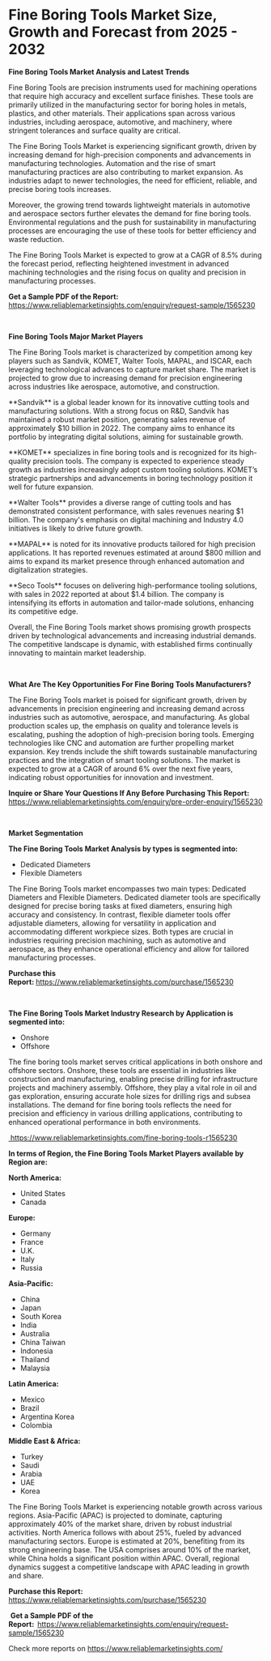 <p><h1>Fine Boring Tools Market Size, Growth and Forecast from 2025 - 2032</h1></p><p><strong>Fine Boring Tools Market Analysis and Latest Trends</strong></p>
<p><p>Fine Boring Tools are precision instruments used for machining operations that require high accuracy and excellent surface finishes. These tools are primarily utilized in the manufacturing sector for boring holes in metals, plastics, and other materials. Their applications span across various industries, including aerospace, automotive, and machinery, where stringent tolerances and surface quality are critical.</p><p>The Fine Boring Tools Market is experiencing significant growth, driven by increasing demand for high-precision components and advancements in manufacturing technologies. Automation and the rise of smart manufacturing practices are also contributing to market expansion. As industries adapt to newer technologies, the need for efficient, reliable, and precise boring tools increases.</p><p>Moreover, the growing trend towards lightweight materials in automotive and aerospace sectors further elevates the demand for fine boring tools. Environmental regulations and the push for sustainability in manufacturing processes are encouraging the use of these tools for better efficiency and waste reduction. </p><p>The Fine Boring Tools Market is expected to grow at a CAGR of 8.5% during the forecast period, reflecting heightened investment in advanced machining technologies and the rising focus on quality and precision in manufacturing processes.</p></p>
<p><strong>Get a Sample PDF of the Report:&nbsp;</strong> <a href="https://www.reliablemarketinsights.com/enquiry/request-sample/1565230?utm_campaign=2327&utm_medium=2&utm_source=Github&utm_content=ia&utm_term=28022025&utm_id=fine-boring-tools">https://www.reliablemarketinsights.com/enquiry/request-sample/1565230</a></p>
<p>&nbsp;</p>
<p><strong>Fine Boring Tools Major Market Players</strong></p>
<p><p>The Fine Boring Tools market is characterized by competition among key players such as Sandvik, KOMET, Walter Tools, MAPAL, and ISCAR, each leveraging technological advances to capture market share. The market is projected to grow due to increasing demand for precision engineering across industries like aerospace, automotive, and construction.</p><p>**Sandvik** is a global leader known for its innovative cutting tools and manufacturing solutions. With a strong focus on R&D, Sandvik has maintained a robust market position, generating sales revenue of approximately $10 billion in 2022. The company aims to enhance its portfolio by integrating digital solutions, aiming for sustainable growth.</p><p>**KOMET** specializes in fine boring tools and is recognized for its high-quality precision tools. The company is expected to experience steady growth as industries increasingly adopt custom tooling solutions. KOMET’s strategic partnerships and advancements in boring technology position it well for future expansion.</p><p>**Walter Tools** provides a diverse range of cutting tools and has demonstrated consistent performance, with sales revenues nearing $1 billion. The company's emphasis on digital machining and Industry 4.0 initiatives is likely to drive future growth.</p><p>**MAPAL** is noted for its innovative products tailored for high precision applications. It has reported revenues estimated at around $800 million and aims to expand its market presence through enhanced automation and digitalization strategies.</p><p>**Seco Tools** focuses on delivering high-performance tooling solutions, with sales in 2022 reported at about $1.4 billion. The company is intensifying its efforts in automation and tailor-made solutions, enhancing its competitive edge.</p><p>Overall, the Fine Boring Tools market shows promising growth prospects driven by technological advancements and increasing industrial demands. The competitive landscape is dynamic, with established firms continually innovating to maintain market leadership.</p></p>
<p>&nbsp;</p>
<p><strong>What Are The Key Opportunities For Fine Boring Tools Manufacturers?</strong></p>
<p><p>The Fine Boring Tools market is poised for significant growth, driven by advancements in precision engineering and increasing demand across industries such as automotive, aerospace, and manufacturing. As global production scales up, the emphasis on quality and tolerance levels is escalating, pushing the adoption of high-precision boring tools. Emerging technologies like CNC and automation are further propelling market expansion. Key trends include the shift towards sustainable manufacturing practices and the integration of smart tooling solutions. The market is expected to grow at a CAGR of around 6% over the next five years, indicating robust opportunities for innovation and investment.</p></p>
<p><strong>Inquire or Share Your Questions If Any Before Purchasing This Report:</strong> <a href="https://www.reliablemarketinsights.com/enquiry/pre-order-enquiry/1565230?utm_campaign=2327&utm_medium=2&utm_source=Github&utm_content=ia&utm_term=28022025&utm_id=fine-boring-tools">https://www.reliablemarketinsights.com/enquiry/pre-order-enquiry/1565230</a></p>
<p>&nbsp;</p>
<p><strong>Market Segmentation</strong></p>
<p><strong>The Fine Boring Tools Market Analysis by types is segmented into:</strong></p>
<p><ul><li>Dedicated Diameters</li><li>Flexible Diameters</li></ul></p>
<p><p>The Fine Boring Tools market encompasses two main types: Dedicated Diameters and Flexible Diameters. Dedicated diameter tools are specifically designed for precise boring tasks at fixed diameters, ensuring high accuracy and consistency. In contrast, flexible diameter tools offer adjustable diameters, allowing for versatility in application and accommodating different workpiece sizes. Both types are crucial in industries requiring precision machining, such as automotive and aerospace, as they enhance operational efficiency and allow for tailored manufacturing processes.</p></p>
<p><strong>Purchase this Report:&nbsp;</strong><a href="https://www.reliablemarketinsights.com/purchase/1565230?utm_campaign=2327&utm_medium=2&utm_source=Github&utm_content=ia&utm_term=28022025&utm_id=fine-boring-tools">https://www.reliablemarketinsights.com/purchase/1565230</a></p>
<p>&nbsp;</p>
<p><strong>The Fine Boring Tools Market Industry Research by Application is segmented into:</strong></p>
<p><ul><li>Onshore</li><li>Offshore</li></ul></p>
<p><p>The fine boring tools market serves critical applications in both onshore and offshore sectors. Onshore, these tools are essential in industries like construction and manufacturing, enabling precise drilling for infrastructure projects and machinery assembly. Offshore, they play a vital role in oil and gas exploration, ensuring accurate hole sizes for drilling rigs and subsea installations. The demand for fine boring tools reflects the need for precision and efficiency in various drilling applications, contributing to enhanced operational performance in both environments.</p></p>
<p><a href="https://www.reliablemarketinsights.com/fine-boring-tools-r1565230?utm_campaign=2327&utm_medium=2&utm_source=Github&utm_content=ia&utm_term=28022025&utm_id=fine-boring-tools">&nbsp;https://www.reliablemarketinsights.com/fine-boring-tools-r1565230</a></p>
<p><strong>In terms of Region, the Fine Boring Tools Market Players available by Region are:</strong></p>
<p>
    <p> <strong> North America: </strong>
        <ul>
            <li>United States</li>
            <li>Canada</li>
        </ul>
        </p> 
    <p> <strong> Europe: </strong>
        <ul>
            <li>Germany</li>
            <li>France</li>
            <li>U.K.</li>
            <li>Italy</li>
            <li>Russia</li>
        </ul>
        </p> 
    <p> <strong> Asia-Pacific: </strong>
        <ul>
            <li>China</li>
            <li>Japan</li>
            <li>South Korea</li>
            <li>India</li>
            <li>Australia</li>
            <li>China Taiwan</li>
            <li>Indonesia</li>
            <li>Thailand</li>
            <li>Malaysia</li>
        </ul>
        </p> 
    <p> <strong> Latin America: </strong>
        <ul>
            <li>Mexico</li>
            <li>Brazil</li>
            <li>Argentina Korea</li>
            <li>Colombia</li>
        </ul>
        </p> 
    <p> <strong> Middle East & Africa: </strong>
        <ul>
            <li>Turkey</li>
            <li>Saudi</li>
            <li>Arabia</li>
            <li>UAE</li>
            <li>Korea</li>
        </ul>
    </p>
    </p>
<p><p>The Fine Boring Tools Market is experiencing notable growth across various regions. Asia-Pacific (APAC) is projected to dominate, capturing approximately 40% of the market share, driven by robust industrial activities. North America follows with about 25%, fueled by advanced manufacturing sectors. Europe is estimated at 20%, benefiting from its strong engineering base. The USA comprises around 10% of the market, while China holds a significant position within APAC. Overall, regional dynamics suggest a competitive landscape with APAC leading in growth and share.</p></p>
<p><strong>Purchase this Report: </strong><a href="https://www.reliablemarketinsights.com/purchase/1565230?utm_campaign=2327&utm_medium=2&utm_source=Github&utm_content=ia&utm_term=28022025&utm_id=fine-boring-tools">https://www.reliablemarketinsights.com/purchase/1565230</a></p>
<p>&nbsp;<strong>Get a Sample PDF of the Report:&nbsp;&nbsp;</strong><a href="https://www.reliablemarketinsights.com/enquiry/request-sample/1565230?utm_campaign=2327&utm_medium=2&utm_source=Github&utm_content=ia&utm_term=28022025&utm_id=fine-boring-tools">https://www.reliablemarketinsights.com/enquiry/request-sample/1565230</a></p>
<p><strong></strong></p>
<p>Check more reports on <a href="https://www.reliablemarketinsights.com/?utm_campaign=2327&utm_medium=2&utm_source=Github&utm_content=ia&utm_term=28022025&utm_id=fine-boring-tools">https://www.reliablemarketinsights.com/</a></p>